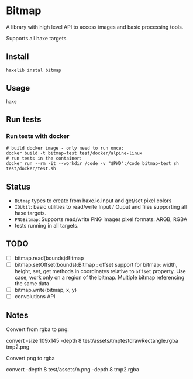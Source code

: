 # Bitmap

A library with high level API to access images and basic processing tools.

Supports all haxe targets.

## Install

```
haxelib instal bitmap
```

## Usage

```
haxe
```

## Run tests

### Run tests with docker

```
# build docker image - only need to run once:
docker build -t bitmap-test test/docker/alpine-linux
# run tests in the container:
docker run --rm -it --workdir /code -v "$PWD":/code bitmap-test sh test/docker/test.sh 
```

## Status

 * `Bitmap` types to create from haxe.io.Input and get/set pixel colors
 * `IOUtil`: basic utilities to read/write Input / Ouput and files supporting all haxe targets.
 * `PNGBitmap`: Supports read/write PNG images pixel formats: ARGB, RGBA
 * tests running in all targets.

## TODO

- [ ] bitmap.read(bounds):Bitmap
- [ ] bitmap.setOffset(bounds):Bitmap : offset support for bitmap: width, height, set, get methods in coordinates relative to `offset` property. Use case, work only on a region of the bitmap. Multiple bitmap referencing the same data
- [ ] bitmap.write(bitmap, x, y)
- [ ] convolutions API

## Notes

Convert from rgba to png:

convert -size 109x145 -depth 8 test/assets/tmptestdrawRectangle.rgba tmp2.png

Convert png to rgba

convert -depth 8 test/assets/n.png -depth 8 tmp2.rgba

